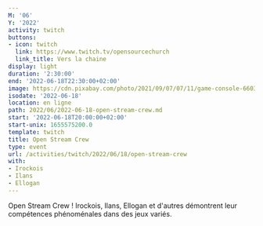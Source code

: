 ```yaml
---
M: '06'
Y: '2022'
activity: twitch
buttons:
- icon: twitch
  link: https://www.twitch.tv/opensourcechurch
  link_title: Vers la chaine
display: light
duration: '2:30:00'
end: '2022-06-18T22:30:00+02:00'
image: https://cdn.pixabay.com/photo/2021/09/07/07/11/game-console-6603120_960_720.jpg
isodate: '2022-06-18'
location: en ligne
path: 2022/06/2022-06-18-open-stream-crew.md
start: '2022-06-18T20:00:00+02:00'
start-unix: 1655575200.0
template: twitch
title: Open Stream Crew
type: event
url: /activities/twitch/2022/06/18/open-stream-crew
with:
- Irockois
- Ilans
- Ellogan
---
```

Open Stream Crew ! Irockois, Ilans, Ellogan et d'autres démontrent leur compétences phénoménales dans des jeux variés.
